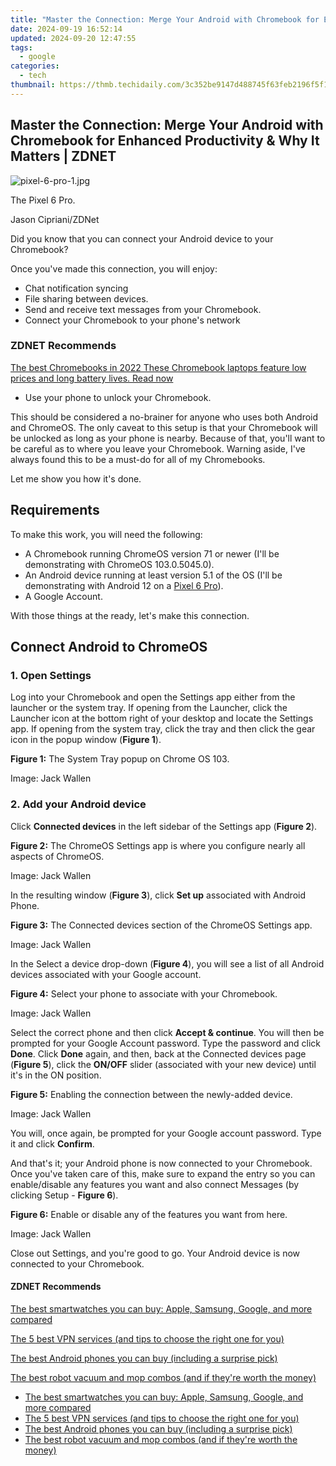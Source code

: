 ```yaml
---
title: "Master the Connection: Merge Your Android with Chromebook for Enhanced Productivity & Why It Matters | ZDNET"
date: 2024-09-19 16:52:14
updated: 2024-09-20 12:47:55
tags:
  - google
categories:
  - tech
thumbnail: https://thmb.techidaily.com/3c352be9147d488745f63feb2196f5f1464c801563eee3cb6a0837d30c326713.jpg
---
```


## Master the Connection: Merge Your Android with Chromebook for Enhanced Productivity & Why It Matters | ZDNET

![pixel-6-pro-1.jpg](https://www.zdnet.com/a/img/resize/e32dccf0d092372611e0db1e05a573d3dc46dce6/2021/10/24/db529865-2db5-4f02-a674-18843d7dbba8/pixel-6-pro-1.jpg?auto=webp&width=1280)

The Pixel 6 Pro.

Jason Cipriani/ZDNet

Did you know that you can connect your Android device to your Chromebook? 

Once you've made this connection, you will enjoy:

* Chat notification syncing
* File sharing between devices.
* Send and receive text messages from your Chromebook.
* Connect your Chromebook to your phone's network

### **ZDNET** Recommends

[The best Chromebooks in 2022 These Chromebook laptops feature low prices and long battery lives.  Read now](https://www.zdnet.com/article/best-chromebook-laptop/)

* Use your phone to unlock your Chromebook.

This should be considered a no-brainer for anyone who uses both Android and ChromeOS. The only caveat to this setup is that your Chromebook will be unlocked as long as your phone is nearby. Because of that, you'll want to be careful as to where you leave your Chromebook. Warning aside, I've always found this to be a must-do for all of my Chromebooks.

Let me show you how it's done.

## Requirements

To make this work, you will need the following:

* A Chromebook running ChromeOS version 71 or newer (I'll be demonstrating with ChromeOS 103.0.5045.0).
* An Android device running at least version 5.1 of the OS (I'll be demonstrating with Android 12 on a [Pixel 6 Pro](https://shop-links.co/link/?url=https%3A%2F%2Fwww.bestbuy.com%2Fsite%2Fgoogle-pixel-6-pro-128gb-unlocked-stormy-black%2F6483636.p%3FskuId%3D6483636&publisher_slug=itechdaily19598&exclusive=1)).
* A Google Account.

With those things at the ready, let's make this connection.

## Connect Android to ChromeOS

### 1\. Open Settings

Log into your Chromebook and open the Settings app either from the launcher or the system tray. If opening from the Launcher, click the Launcher icon at the bottom right of your desktop and locate the Settings app. If opening from the system tray, click the tray and then click the gear icon in the popup window (**Figure 1**).

**Figure 1:** The System Tray popup on Chrome OS 103.

Image: Jack Wallen

### 2\. Add your Android device

Click **Connected devices** in the left sidebar of the Settings app (**Figure 2**).

**Figure 2:** The ChromeOS Settings app is where you configure nearly all aspects of ChromeOS.

Image: Jack Wallen

In the resulting window (**Figure 3**), click **Set up** associated with Android Phone.

**Figure 3:** The Connected devices section of the ChromeOS Settings app.

Image: Jack Wallen

In the Select a device drop-down (**Figure 4**), you will see a list of all Android devices associated with your Google account. 

**Figure 4:** Select your phone to associate with your Chromebook.

Image: Jack Wallen

Select the correct phone and then click **Accept & continue**. You will then be prompted for your Google Account password. Type the password and click **Done**. Click **Done** again, and then, back at the Connected devices page (**Figure 5**), click the **ON/OFF** slider (associated with your new device) until it's in the ON position.

**Figure 5:** Enabling the connection between the newly-added device.

Image: Jack Wallen

You will, once again, be prompted for your Google account password. Type it and click **Confirm**.

And that's it; your Android phone is now connected to your Chromebook. Once you've taken care of this, make sure to expand the entry so you can enable/disable any features you want and also connect Messages (by clicking Setup - **Figure 6**).

**Figure 6:** Enable or disable any of the features you want from here.

Image: Jack Wallen

Close out Settings, and you're good to go. Your Android device is now connected to your Chromebook.

#### **ZDNET** Recommends

[The best smartwatches you can buy: Apple, Samsung, Google, and more compared](https://www.zdnet.com/article/best-smartwatch/ "The best smartwatches you can buy: Apple, Samsung, Google, and more compared")

[The 5 best VPN services (and tips to choose the right one for you)](https://www.zdnet.com/article/best-vpn/ "The 5 best VPN services (and tips to choose the right one for you)")

[The best Android phones you can buy (including a surprise pick)](https://www.zdnet.com/article/best-android-phone/ "The best Android phones you can buy (including a surprise pick)")

[The best robot vacuum and mop combos (and if they're worth the money)](https://www.zdnet.com/article/best-robot-vacuum-mop/ "The best robot vacuum and mop combos (and if they're worth the money)")

* [The best smartwatches you can buy: Apple, Samsung, Google, and more compared](https://www.zdnet.com/article/best-smartwatch/ "The best smartwatches you can buy: Apple, Samsung, Google, and more compared")
* [The 5 best VPN services (and tips to choose the right one for you)](https://www.zdnet.com/article/best-vpn/ "The 5 best VPN services (and tips to choose the right one for you)")
* [The best Android phones you can buy (including a surprise pick)](https://www.zdnet.com/article/best-android-phone/ "The best Android phones you can buy (including a surprise pick)")
* [The best robot vacuum and mop combos (and if they're worth the money)](https://www.zdnet.com/article/best-robot-vacuum-mop/ "The best robot vacuum and mop combos (and if they're worth the money)")

<ins class="adsbygoogle"
     style="display:block"
     data-ad-format="autorelaxed"
     data-ad-client="ca-pub-7571918770474297"
     data-ad-slot="1223367746"></ins>



<ins class="adsbygoogle"
     style="display:block"
     data-ad-client="ca-pub-7571918770474297"
     data-ad-slot="8358498916"
     data-ad-format="auto"
     data-full-width-responsive="true"></ins>
